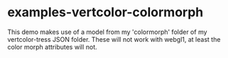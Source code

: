 # examples-vertcolor-colormorph

This demo makes use of a model from my 'colormorph' folder of my vertcolor-tress JSON folder. These will not work with webgl1, at least the color morph attributes will not.